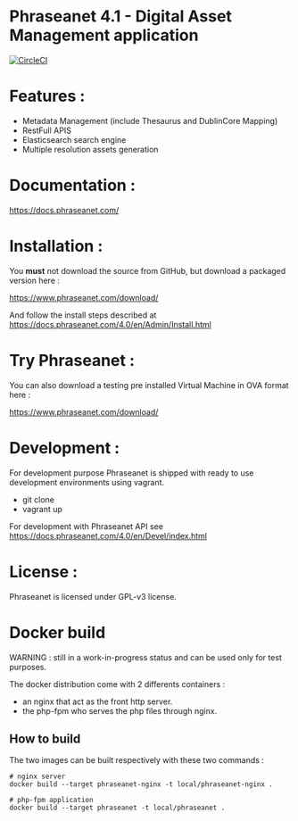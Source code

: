 Phraseanet 4.1 - Digital Asset Management application
=====================================================

[![CircleCI](https://circleci.com/gh/alchemy-fr/Phraseanet/tree/master.svg?style=shield)](https://circleci.com/gh/alchemy-fr/Phraseanet/tree/master)

# Features :

 - Metadata Management (include Thesaurus and DublinCore Mapping)
 - RestFull APIS
 - Elasticsearch search engine
 - Multiple resolution assets generation

# Documentation :

https://docs.phraseanet.com/

# Installation :

You **must** not download the source from GitHub, but download a packaged version here :

https://www.phraseanet.com/download/

And follow the install steps described at https://docs.phraseanet.com/4.0/en/Admin/Install.html

# Try Phraseanet :

You can also download a testing pre installed Virtual Machine in OVA format here :

https://www.phraseanet.com/download/

# Development :

For development purpose Phraseanet is shipped with ready to use development environments using vagrant.

- git clone
- vagrant up


For development with Phraseanet API see https://docs.phraseanet.com/4.0/en/Devel/index.html

# License :

Phraseanet is licensed under GPL-v3 license.


# Docker build

WARNING : still in a work-in-progress status and can be used only for test purposes.

The docker distribution come with 2 differents containers :
* an nginx that act as the front http server.
* the php-fpm who serves the php files through nginx.

## How to build

The two images can be built respectively with these two commands :

    # nginx server
    docker build --target phraseanet-nginx -t local/phraseanet-nginx .

    # php-fpm application
    docker build --target phraseanet -t local/phraseanet .


